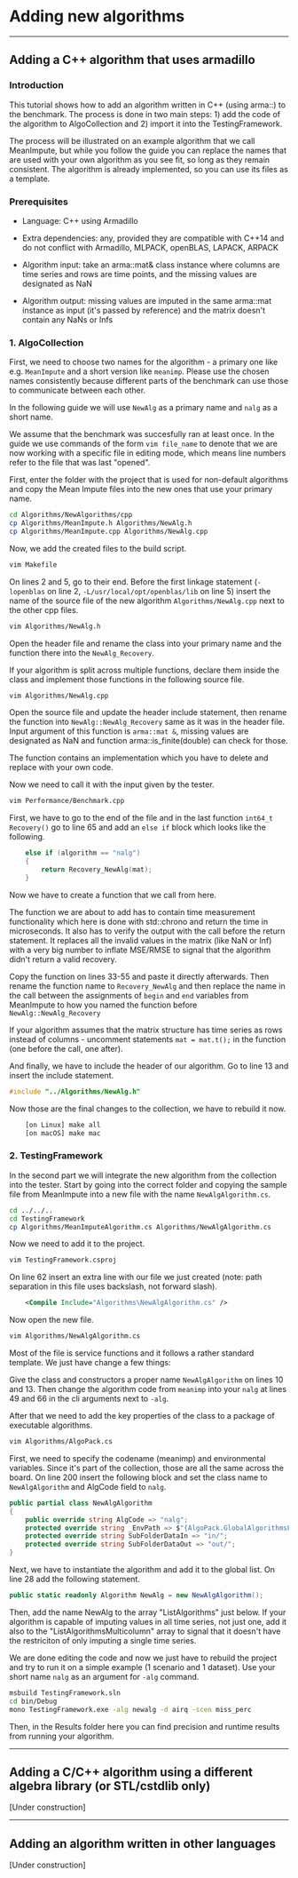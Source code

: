 # Adding new algorithms

___

## Adding a C++ algorithm that uses armadillo

### Introduction

This tutorial shows how to add an algorithm written in C++ (using arma::) to the benchmark. The process is done in two main steps: 1) add the code of the algorithm to AlgoCollection and 2) import it into the TestingFramework.

The process will be illustrated on an example algorithm that we call MeanImpute, but while you follow the guide you can replace the names that are used with your own algorithm as you see fit, so long as they remain consistent. The algorithm is already implemented, so you can use its files as a template.

### Prerequisites

- Language: C++ using Armadillo
- Extra dependencies: any, provided they are compatible with C++14 and do not conflict with Armadillo, MLPACK, openBLAS, LAPACK, ARPACK

- Algorithm input: take an arma::mat& class instance where columns are time series and rows are time points, and the missing values are designated as NaN
- Algorithm output: missing values are imputed in the same arma::mat instance as input (it's passed by reference) and the matrix doesn't contain any NaNs or Infs

### 1. AlgoCollection

First, we need to choose two names for the algorithm - a primary one like e.g. `MeanImpute` and a short version like `meanimp`. Please use the chosen names consistently because different parts of the benchmark can use those to communicate between each other.

In the following guide we will use `NewAlg` as a primary name and `nalg` as a short name.

We assume that the benchmark was succesfully ran at least once. In the guide we use commands of the form `vim file_name` to denote that we are now working with a specific file in editing mode, which means line numbers refer to the file that was last "opened".

First, enter the folder with the project that is used for non-default algorithms and copy the Mean Impute files into the new ones that use your primary name.

```bash
cd Algorithms/NewAlgorithms/cpp
cp Algorithms/MeanImpute.h Algorithms/NewAlg.h
cp Algorithms/MeanImpute.cpp Algorithms/NewAlg.cpp
```

Now, we add the created files to the build script.

```bash
vim Makefile
```

On lines 2 and 5, go to their end. Before the first linkage statement (`-lopenblas` on line 2, `-L/usr/local/opt/openblas/lib` on line 5) insert the name of the source file of the new algorithm `Algorithms/NewAlg.cpp` next to the other cpp files.

```bash
vim Algorithms/NewAlg.h
```

Open the header file and rename the class into your primary name and the function there into the `NewAlg_Recovery`.

If your algorithm is split across multiple functions, declare them inside the class and implement those functions in the following source file.

```bash
vim Algorithms/NewAlg.cpp
```

Open the source file and update the header include statement, then rename the function into `NewAlg::NewAlg_Recovery` same as it was in the header file. Input argument of this function is `arma::mat &`, missing values are designated as NaN and function arma::is_finite(double) can check for those.

The function contains an implementation which you have to delete and replace with your own code.

Now we need to call it with the input given by the tester.

```bash
vim Performance/Benchmark.cpp
```

First, we have to go to the end of the file and in the last function `int64_t Recovery()` go to line 65 and add an `else if` block which looks like the following.

```C++
    else if (algorithm == "nalg")
    {
        return Recovery_NewAlg(mat);
    }
```

Now we have to create a function that we call from here.

The function we are about to add has to contain time measurement functionality which here is done with std::chrono and return the time in microseconds. It also has to verify the output with the call before the return statement. It replaces all the invalid values in the matrix (like NaN or Inf) with a very big number to inflate MSE/RMSE to signal that the algorithm didn't return a valid recovery.

Copy the function on lines 33-55 and paste it directly afterwards. Then rename the function name to `Recovery_NewAlg` and then replace the name in the call between the assignments of `begin` and `end` variables from MeanImpute to how you named the function before `NewAlg::NewAlg_Recovery`

If your algorithm assumes that the matrix structure has time series as rows instead of columns - uncomment statements `mat = mat.t();` in the function (one before the call, one after).

And finally, we have to include the header of our algorithm. Go to line 13 and insert the include statement.

```C++
#include "../Algorithms/NewAlg.h"
```

Now those are the final changes to the collection, we have to rebuild it now.

```bash
    [on Linux] make all
    [on macOS] make mac
```

### 2. TestingFramework

In the second part we will integrate the new algorithm from the collection into the tester. Start by going into the correct folder and copying the sample file from MeanImpute into a new file with the name `NewAlgAlgorithm.cs`.

```bash
cd ../../..
cd TestingFramework
cp Algorithms/MeanImputeAlgorithm.cs Algorithms/NewAlgAlgorithm.cs
```

Now we need to add it to the project.

```bash
vim TestingFramework.csproj
```

On line 62 insert an extra line with our file we just created (note: path separation in this file uses backslash, not forward slash).

```xml
    <Compile Include="Algorithms\NewAlgAlgorithm.cs" />
```

Now open the new file.

```bash
vim Algorithms/NewAlgAlgorithm.cs
```

Most of the file is service functions and it follows a rather standard template. We just have change a few things:

Give the class and constructors a proper name `NewAlgAlgorithm` on lines 10 and 13. Then change the algorithm code from `meanimp` into your `nalg` at lines 49 and 66 in the cli arguments next to `-alg`.

After that we need to add the key properties of the class to a package of executable algorithms.

```bash
vim Algorithms/AlgoPack.cs
```

First, we need to specify the codename (meanimp) and environmental variables. Since it's part of the collection, those are all the same across the board. On line 200 insert the following block and set the class name to `NewAlgAlgorithm` and AlgCode field to `nalg`.

```C#
public partial class NewAlgAlgorithm
{
    public override string AlgCode => "nalg";
    protected override string _EnvPath => $"{AlgoPack.GlobalAlgorithmsLocation}NewAlgorithms/cpp/_data/";
    protected override string SubFolderDataIn => "in/";
    protected override string SubFolderDataOut => "out/";
}
```

Next, we have to instantiate the algorithm and add it to the global list. On line 28 add the following statement.

```C#
public static readonly Algorithm NewAlg = new NewAlgAlgorithm();
```

Then, add the name NewAlg to the array "ListAlgorithms" just below. If your algorithm is capable of imputing values in all time series, not just one, add it also to the "ListAlgorithmsMulticolumn" array to signal that it doesn't have the restriciton of only imputing a single time series.

We are done editing the code and now we just have to rebuild the project and try to run it on a simple example (1 scenario and 1 dataset). Use your short name `nalg` as an argument for `-alg` command.

```bash
msbuild TestingFramework.sln
cd bin/Debug
mono TestingFramework.exe -alg newalg -d airq -scen miss_perc
```

Then, in the Results folder here you can find precision and runtime results from running your algorithm.

___

## Adding a C/C++ algorithm using a different algebra library (or STL/cstdlib only)

[Under construction]

___

## Adding an algorithm written in other languages

[Under construction]
